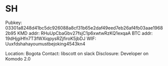 
# SH

Pubkey: 03301a8248d41bc5dc926088a8cf31b65e2daf49eed7eb26af4fb03aae19682b95
KMD addr: RHuUpCbaGbv27fsjC1p6xwtwRzKQ1exqaA
BTC addr: 19dHjgiHfn7T3fWXiqpysRZjfiroK5jbDJ
WIF: Uuxfdshahayoumustbejoking4543kn4

Location: Bogota
Contact: libscott on slack
Disclosure: Developer on Komodo 2.0



